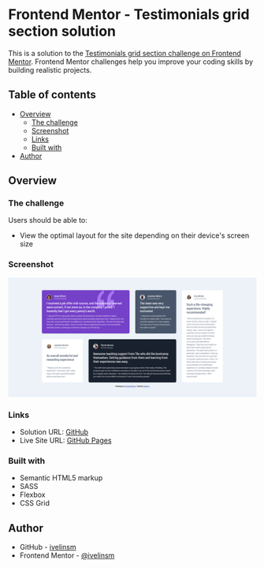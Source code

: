 # Frontend Mentor - Testimonials grid section solution

This is a solution to the [Testimonials grid section challenge on Frontend Mentor](https://www.frontendmentor.io/challenges/testimonials-grid-section-Nnw6J7Un7). Frontend Mentor challenges help you improve your coding skills by building realistic projects. 

## Table of contents

- [Overview](#overview)
  - [The challenge](#the-challenge)
  - [Screenshot](#screenshot)
  - [Links](#links)
  - [Built with](#built-with)
- [Author](#author)

## Overview

### The challenge

Users should be able to:

- View the optimal layout for the site depending on their device's screen size

### Screenshot

![](./images/screenshot.png)

### Links

- Solution URL: [GitHub](https://github.com/ivelinsm/Testimonials-grid-section-challenge)
- Live Site URL: [GitHub Pages](https://ivelinsm.github.io/Testimonials-grid-section-challenge/)

### Built with

- Semantic HTML5 markup
- SASS
- Flexbox
- CSS Grid

## Author

- GitHub - [ivelinsm](https://github.com/ivelinsm)
- Frontend Mentor - [@ivelinsm](https://www.frontendmentor.io/profile/ivelinsm)

